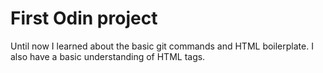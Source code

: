 # First Odin project

Until now I learned about the basic git commands and HTML boilerplate.
I also have a basic understanding of HTML tags.
